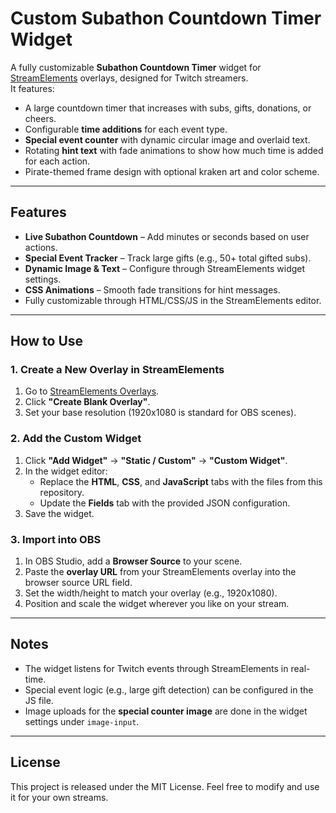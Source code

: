 # Custom Subathon Countdown Timer Widget

A fully customizable **Subathon Countdown Timer** widget for [StreamElements](https://streamelements.com/) overlays, designed for Twitch streamers.  
It features:
- A large countdown timer that increases with subs, gifts, donations, or cheers.
- Configurable **time additions** for each event type.
- **Special event counter** with dynamic circular image and overlaid text.
- Rotating **hint text** with fade animations to show how much time is added for each action.
- Pirate-themed frame design with optional kraken art and color scheme.

---

## Features
- **Live Subathon Countdown** – Add minutes or seconds based on user actions.
- **Special Event Tracker** – Track large gifts (e.g., 50+ total gifted subs).
- **Dynamic Image & Text** – Configure through StreamElements widget settings.
- **CSS Animations** – Smooth fade transitions for hint messages.
- Fully customizable through HTML/CSS/JS in the StreamElements editor.

---

## How to Use

### 1. Create a New Overlay in StreamElements
1. Go to [StreamElements Overlays](https://streamelements.com/dashboard/overlays).
2. Click **"Create Blank Overlay"**.
3. Set your base resolution (1920x1080 is standard for OBS scenes).

### 2. Add the Custom Widget
1. Click **"Add Widget"** → **"Static / Custom"** → **"Custom Widget"**.
2. In the widget editor:
   - Replace the **HTML**, **CSS**, and **JavaScript** tabs with the files from this repository.
   - Update the **Fields** tab with the provided JSON configuration.
3. Save the widget.

### 3. Import into OBS
1. In OBS Studio, add a **Browser Source** to your scene.
2. Paste the **overlay URL** from your StreamElements overlay into the browser source URL field.
3. Set the width/height to match your overlay (e.g., 1920x1080).
4. Position and scale the widget wherever you like on your stream.

---

## Notes
- The widget listens for Twitch events through StreamElements in real-time.
- Special event logic (e.g., large gift detection) can be configured in the JS file.
- Image uploads for the **special counter image** are done in the widget settings under `image-input`.

---

## License
This project is released under the MIT License. Feel free to modify and use it for your own streams.
